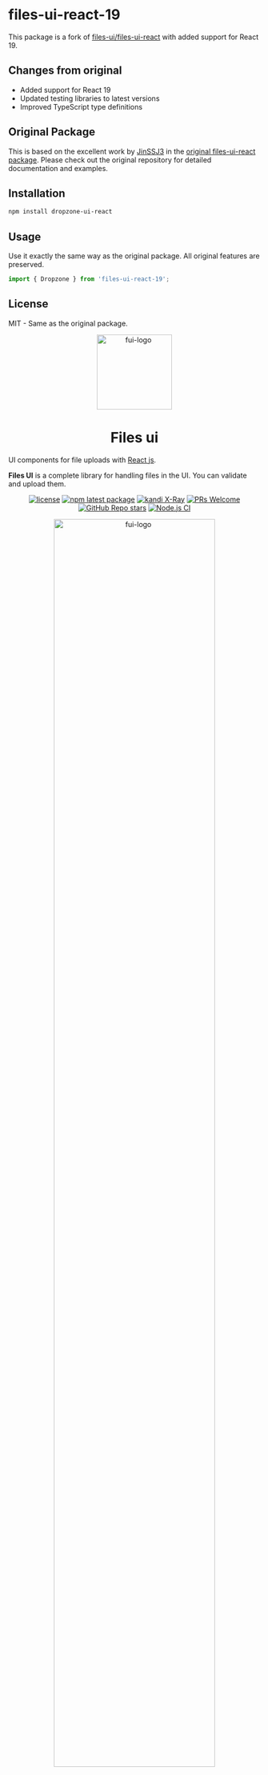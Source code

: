 # files-ui-react-19

This package is a fork of [files-ui/files-ui-react](https://github.com/files-ui/files-ui-react) with added support for React 19.

## Changes from original
- Added support for React 19
- Updated testing libraries to latest versions
- Improved TypeScript type definitions

## Original Package
This is based on the excellent work by [JinSSJ3](https://github.com/JinSSJ3) in the [original files-ui-react package](https://github.com/files-ui/files-ui-react). Please check out the original repository for detailed documentation and examples.

## Installation

```bash
npm install dropzone-ui-react
```

## Usage
Use it exactly the same way as the original package. All original features are preserved.

```jsx
import { Dropzone } from 'files-ui-react-19';
```

## License
MIT - Same as the original package.

<a href="https://www.files-ui.com">
<p align="center">
<img src="https://user-images.githubusercontent.com/43678736/226257748-6ba2f8cf-59c5-40d1-a545-a388ddab0f68.png" width="150" height="150" alt="fui-logo"/>
</p>
</a>

<h1 align="center">Files ui</h1>

UI components for file uploads with [React js](https://react.dev/).

**Files UI** is a complete library for handling files in the UI. You can validate and upload them.

<div align="center">

[![license](https://img.shields.io/badge/license-MIT-blue.svg)](https://github.com/files-ui/react/blob/HEAD/LICENSE)
[![npm latest package](https://img.shields.io/npm/v/@files-ui/react.svg?logo=npm&logoColor=fff&label=NPM+package&color=limegreen)](https://www.npmjs.com/package/@files-ui/react) [![kandi X-Ray](https://kandi.openweaver.com/badges/xray.svg)](https://kandi.openweaver.com/typescript/files-ui/files-ui-react) [![PRs Welcome](https://img.shields.io/badge/PRs-welcome-brightgreen.svg?style=flat-square)](http://makeapullrequest.com)
[![GitHub Repo stars](https://img.shields.io/github/stars/files-ui/react?label=Star%20me%20please%20:D&style=social)](https://github.com/files-ui/react)
[![Node.js CI](https://github.com/files-ui/files-ui-react/actions/workflows/node.js.yml/badge.svg)](https://github.com/files-ui/files-ui-react)

</div>

<p align="center">
<a href="https://www.files-ui.com">
<img src="https://user-images.githubusercontent.com/43678736/228052494-99d970c0-1eb7-42c6-b22c-8c2295b8dc4a.gif"  width="80%" alt="fui-logo"/>
</a>
</p>

- :heart: it ?, support us by giving a :star: on :octocat: [Github](https://github.com/dropzone-ui/dropzone-ui) :D

- :zap: Enjoying @files-ui/react? [Please leave a short review on Openbase](https://openbase.com/js/@files-ui/react#rate)
- :eyes: More previews [here](#more-previews).

## Installation

@files-ui/react is available as an [npm package](https://www.npmjs.com/package/@files-ui/react).

```sh
// with npm
npm i @files-ui/react
```

```sh
// with yarn
yarn add @files-ui/react
```

## Usage and examples

Here is a quick example to get you started, **it's all you need**:

```jsx
import * as React from "react";
import ReactDOM from "react-dom";
import { Dropzone, FileMosaic } from "@files-ui/react";

function App() {
  const [files, setFiles] = React.useState([]);
  const updateFiles = (incommingFiles) => {
    setFiles(incommingFiles);
  };
  return (
    <Dropzone onChange={updateFiles} value={files}>
      {files.map((file) => (
        <FileMosaic {...file} preview />
      ))}
    </Dropzone>
  );
}

ReactDOM.render(<App />, document.querySelector("#app"));
```

Yes, it's really all you need to get started as you can see in these live and interactive demos:

|                          |                                                                                                                                             |
| ------------------------ | ------------------------------------------------------------------------------------------------------------------------------------------- |
| Basic Sample :cake:      | [![Edit Button](https://codesandbox.io/static/img/play-codesandbox.svg)](https://codesandbox.io/s/basic-demo-js-blssi1?file=/src/App.js)    |
| Advanced Sample :hammer: | [![Edit Button](https://codesandbox.io/static/img/play-codesandbox.svg)](https://codesandbox.io/s/advanced-demo-js-6euo8j?file=/src/App.js) |

## Main Components 💠

- [\<Dropzone/\>](https://www.files-ui.com/components/dropzone)
- [\<FileMosaic/\>](https://www.files-ui.com/components/filemosaic)
- [\<FileCard/\>](https://www.files-ui.com/components/filecard)
- [\<Avatar/\>](https://www.files-ui.com/components/avatar)
- [\<FIleInputButton/\>](https://www.files-ui.com/components/fileinputbutton)
- [\<FullScreen/\>](https://www.files-ui.com/components/fullscreen) Image and video

## Full Documentation 📚

You can find the complete documentation and demos for every component on [files-ui.com](https://www.files-ui.com)

## More Previews :eyes:

<details>
  <summary>Image full screen preview 🖼️ </summary>
  <p align="center"><img src="https://user-images.githubusercontent.com/43678736/228066199-fb7a5bd3-9c7e-4f72-b0ef-7f11d236d38e.png" alt="Image full screen preview" width="100%"/></p>

</details>
<details>
 <summary>Video full screen preview 🎞️ </summary>
<p align="center"><img src="https://user-images.githubusercontent.com/43678736/228066195-62063300-21e0-48fd-80d8-31b566562fde.png" alt="Video full screen preview" width="100%"/></p>
</details>

<details>
 <summary>FileCard, FileInputButton and Avatar preview 🎴 </summary>
<p align="center"><img src="https://user-images.githubusercontent.com/43678736/228063876-5b6d00fe-f0ba-453f-a7ce-c44ba7444417.png" alt="Video full screen preview" width="100%"/></p>

</details>

<details>
 <summary>DarkMode 🌙 🌞 </summary> 
<p align="center"><img src="https://user-images.githubusercontent.com/43678736/228063883-569ca6f1-6959-45bc-9882-2c447162a00f.png" alt="darkmode 1 preview" width="100%"/></p>

<p align="center"><img src="https://user-images.githubusercontent.com/43678736/228066720-e0bb96ac-3c00-4aa6-80b9-e0b4d0c5f947.png" alt="darkmode 2 preview" width="100%"/></p>
</details>

## Supporters

Special thanks to these amazing people :star: :

### :clap: Stargazers

[![Stargazers repo roster for @files-ui/files-ui-react](https://bytecrank.com/nastyox/reporoster/php/stargazersSVG.php?user=files-ui&repo=files-ui-react)](https://github.com/files-ui/files-ui-react/stargazers)

### :clap: Forkers

[![Forkers repo roster for @dropzone-ui/dropzone-ui-react](https://bytecrank.com/nastyox/reporoster/php/forkersSVG.php?user=files-ui&repo=files-ui-react)](https://github.com/files-ui/files-ui-react/network/members)


## License

This project is licensed under the terms of the
[MIT license](/LICENSE).

<p align="center">
<a href="#">
<img src="http://randojs.com/images/barsSmallTransparentBackground.gif" alt="Animated footer bars" width="100%"/>
</a>
</p>

<br/>
<p align="center">
<a href="#">
<img src="http://randojs.com/images/backToTopButtonTransparentBackground.png" alt="Back to top" height="28px"/>
</a>
</p>
